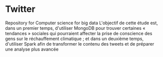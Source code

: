 # Twitter
Repository for Computer science for big data
L'objectif de cette étude est, dans un premier temps, d'utiliser MongoDB pour trouver 
certaines « tendances » sociales qui pourraient affecter la prise de conscience des gens sur le 
réchauffement climatique ; et dans un deuxième temps, d'utiliser Spark afin de transformer 
le contenu des tweets et de préparer une analyse plus avancée
